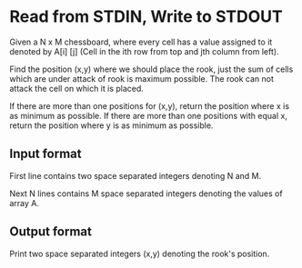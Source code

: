 # Read from STDIN, Write to STDOUT

Given a N x M chessboard, where every cell has a value assigned to it denoted by A[i] [j] (Cell in the ith row from top and jth column from left).

Find the position (x,y) where we should place the rook, just the sum of cells which are under attack of rook is maximum possible. The rook can not attack the cell on which it is placed.

If there are more than one positions for (x,y), return the position where x is as minimum as possible. If there are more than one positions with equal x, return the position where y is as minimum as possible.

## Input format

First line contains two space separated integers denoting N and M.

Next N lines contains M space separated integers denoting the values of array A.

## Output format

Print two space separated integers (x,y) denoting the rook's position.

